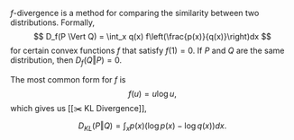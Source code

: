 $f$-divergence is a method for comparing the similarity between two distributions. Formally, 
$$
D_f(P \Vert Q) = \int_x q(x) f\left(\frac{p(x)}{q(x)}\right)dx
$$
 for certain convex functions $f$ that satisfy $f(1) = 0$. If $P$ and $Q$ are the same distribution, then $D_f(Q \Vert P) = 0$.

The most common form for $f$ is 
$$
f(u) = u\log u,
$$
 which gives us [[✂️ KL Divergence]], 
$$
D_{KL}(P \Vert Q) = \int_x p(x) (\log p(x) - \log q(x)) dx.
$$
